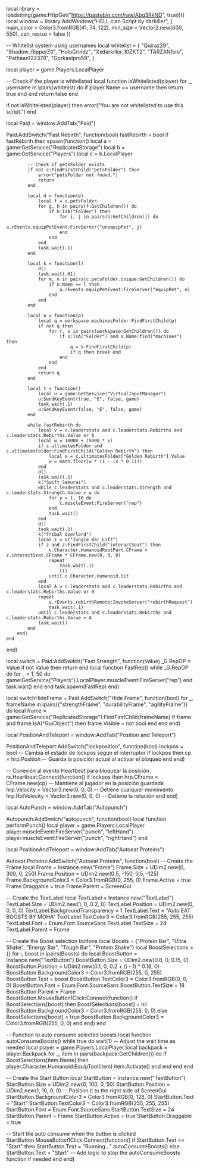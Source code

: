 local library = loadstring(game:HttpGet("https://pastebin.com/raw/Abg3RkND", true))()
local window = library:AddWindow("HELL clan Script by darkiller", { main_color = Color3.fromRGB(41, 74, 122), min_size = Vector2.new(600, 550), can_resize = false })

-- Whitelist system using usernames
local whitelist = {
    "Quiraz29", 
    "Shadow_RipperZ0",
    "HoloGrindz",
    "Xxdarkiller_10ZKT2",
    "TARZANfeio",
    "Pathaan122378",
    "Gorkaelpro59",
}

local player = game.Players.LocalPlayer

-- Check if the player is whitelisted
local function isWhitelisted(player)
    for _, username in ipairs(whitelist) do
        if player.Name == username then
            return true
        end
    end
    return false
end

if not isWhitelisted(player) then
    error("You are not whitelisted to use this script.")
end

local Paid = window:AddTab("Paid")

Paid:AddSwitch("Fast Rebirth", function(bool)
    fastRebirth = bool
    if fastRebirth then
        spawn(function()
            local a = game:GetService("ReplicatedStorage")
            local b = game:GetService("Players")
            local c = b.LocalPlayer
            
            -- Check if petsFolder exists
            if not c:FindFirstChild("petsFolder") then
                error("petsFolder not found.")
                return
            end
            
            local d = function(e)
                local f = c.petsFolder
                for g, h in pairs(f:GetChildren()) do
                    if h:IsA("Folder") then
                        for i, j in pairs(h:GetChildren()) do
                            a.rEvents.equipPetEvent:FireServer("unequipPet", j)
                        end
                    end
                end
                task.wait(.1)
            end
            
            local k = function(l)
                d()
                task.wait(.01)
                for m, n in pairs(c.petsFolder.Unique:GetChildren()) do
                    if n.Name == l then
                        a.rEvents.equipPetEvent:FireServer("equipPet", n)
                    end
                end
            end
            
            local o = function(p)
                local q = workspace.machinesFolder:FindFirstChild(p)
                if not q then
                    for r, s in pairs(workspace:GetChildren()) do
                        if s:IsA("Folder") and s.Name:find("machines") then
                            q = s:FindFirstChild(p)
                            if q then break end
                        end
                    end
                end
                return q
            end
            
            local t = function()
                local u = game:GetService("VirtualInputManager")
                u:SendKeyEvent(true, "E", false, game)
                task.wait(.1)
                u:SendKeyEvent(false, "E", false, game)
            end
            
            while fastRebirth do
                local v = c.leaderstats and c.leaderstats.Rebirths and c.leaderstats.Rebirths.Value or 0
                local w = 10000 + (5000 * v)
                if c.ultimatesFolder and c.ultimatesFolder:FindFirstChild("Golden Rebirth") then
                    local x = c.ultimatesFolder["Golden Rebirth"].Value
                    w = math.floor(w * (1 - (x * 0.1)))
                end
                d()
                task.wait(.1)
                k("Swift Samurai")
                while c.leaderstats and c.leaderstats.Strength and c.leaderstats.Strength.Value < w do
                    for y = 1, 10 do
                        c.muscleEvent:FireServer("rep")
                    end
                    task.wait()
                end
                d()
                task.wait(.1)
                k("Tribal Overlord")
                local z = o("Jungle Bar Lift")
                if z and z:FindFirstChild("interactSeat") then
                    c.Character.HumanoidRootPart.CFrame = z.interactSeat.CFrame * CFrame.new(0, 3, 0)
                    repeat
                        task.wait(.1)
                        t()
                    until c.Character.Humanoid.Sit
                end
                local A = c.leaderstats and c.leaderstats.Rebirths and c.leaderstats.Rebirths.Value or 0
                repeat
                    a.rEvents.rebirthRemote:InvokeServer("rebirthRequest")
                    task.wait(.1)
                until c.leaderstats and c.leaderstats.Rebirths and c.leaderstats.Rebirths.Value > A
                task.wait()
            end
        end)
    end
end)

local switch = Paid:AddSwitch("Fast Strength", function(Value)
    _G.RepOP = Value
    if not Value then return end
    local function FastRep()
        while _G.RepOP do
            for _ = 1, 50 do
                game:GetService("Players").LocalPlayer.muscleEvent:FireServer("rep")
            end
            task.wait()
        end
    end
    task.spawn(FastRep)
end)

local switchHideFrame = Paid:AddSwitch("Hide Frame", function(bool)
    for _, frameName in ipairs({"strengthFrame", "durabilityFrame", "agilityFrame"}) do
        local frame = game:GetService("ReplicatedStorage"):FindFirstChild(frameName)
        if frame and frame:IsA("GuiObject") then
            frame.Visible = not bool
        end
    end
end)

local PositionAndTeleport = window:AddTab("Position and Teleport")

PositionAndTeleport:AddSwitch("lockposition", function(bool)
    lockpos = bool  -- Cambia el estado de lockpos según el interruptor
    if lockpos then
        cp = hrp.Position  -- Guarda la posición actual al activar el bloqueo
    end
end)

-- Conexión al evento Heartbeat para bloquear la posición
rs.Heartbeat:Connect(function()
    if lockpos then
        hrp.CFrame = CFrame.new(cp)  -- Mantiene al jugador en la posición guardada
        hrp.Velocity = Vector3.new(0, 0, 0)  -- Detiene cualquier movimiento
        hrp.RotVelocity = Vector3.new(0, 0, 0)  -- Detiene la rotación
    end
end)

local AutoPunch = window:AddTab("Autopunch")

Autopunch:AddSwitch("autopunch", function(bool)
local function performPunch()
    local player = game.Players.LocalPlayer
    player.muscleEvent:FireServer("punch", "leftHand")
    player.muscleEvent:FireServer("punch", "rightHand")
end

local PositionAndTeleport = window:AddTab("Autoeat Proteins")

Autoeat Proteins:AddSwitch("Autoeat Proteins", function(bool)
-- Create the Frame
local Frame = Instance.new("Frame")
Frame.Size = UDim2.new(0, 300, 0, 250)
Frame.Position = UDim2.new(0.5, -150, 0.5, -125)
Frame.BackgroundColor3 = Color3.fromRGB(0, 255, 0)
Frame.Active = true
Frame.Draggable = true
Frame.Parent = ScreenGui

-- Create the TextLabel
local TextLabel = Instance.new("TextLabel")
TextLabel.Size = UDim2.new(1, 0, 0.2, 0)
TextLabel.Position = UDim2.new(0, 0, 0, 0)
TextLabel.BackgroundTransparency = 1
TextLabel.Text = "Auto EAT BOOSTS BY MOHA"
TextLabel.TextColor3 = Color3.fromRGB(255, 255, 255)
TextLabel.Font = Enum.Font.SourceSans
TextLabel.TextSize = 24
TextLabel.Parent = Frame

-- Create the Boost selection buttons
local Boosts = {"Protein Bar", "Ultra Shake", "Energy Bar", "Tough Bar", "Protein Shake"}
local BoostSelections = {}
for i, boost in ipairs(Boosts) do
    local BoostButton = Instance.new("TextButton")
    BoostButton.Size = UDim2.new(0.8, 0, 0.15, 0)
    BoostButton.Position = UDim2.new(0.1, 0, 0.2 + (i - 1) * 0.18, 0)
    BoostButton.BackgroundColor3 = Color3.fromRGB(255, 0, 255)
    BoostButton.Text = boost
    BoostButton.TextColor3 = Color3.fromRGB(0, 0, 0)
    BoostButton.Font = Enum.Font.SourceSans
    BoostButton.TextSize = 18
    BoostButton.Parent = Frame
    BoostButton.MouseButton1Click:Connect(function()
        if BoostSelections[boost] then
            BoostSelections[boost] = nil
            BoostButton.BackgroundColor3 = Color3.fromRGB(255, 0, 0)
        else
            BoostSelections[boost] = true
            BoostButton.BackgroundColor3 = Color3.fromRGB(255, 0, 0)
        end
    end)
end

-- Function to auto consume selected boosts
local function autoConsumeBoosts()
    while true do
        wait(1) -- Adjust the wait time as needed
        local player = game.Players.LocalPlayer
        local backpack = player.Backpack
        for _, item in pairs(backpack:GetChildren()) do
            if BoostSelections[item.Name] then
                player.Character.Humanoid:EquipTool(item)
                item:Activate()
            end
        end
    end
end

-- Create the Start Button
local StartButton = Instance.new("TextButton")
StartButton.Size = UDim2.new(0, 100, 0, 50)
StartButton.Position = UDim2.new(1, 10, 0, 0) -- Position it to the right side of ScreenGui
StartButton.BackgroundColor3 = Color3.fromRGB(0, 128, 0)
StartButton.Text = "Start"
StartButton.TextColor3 = Color3.fromRGB(255, 255, 255)
StartButton.Font = Enum.Font.SourceSans
StartButton.TextSize = 24
StartButton.Parent = Frame
StartButton.Active = true
StartButton.Draggable = true

-- Start the auto consume when the button is clicked
StartButton.MouseButton1Click:Connect(function()
    if StartButton.Text == "Start" then
        StartButton.Text = "Running..."
        autoConsumeBoosts()
    else
        StartButton.Text = "Start"
        -- Add logic to stop the autoConsumeBoosts function if needed
    end
end)
